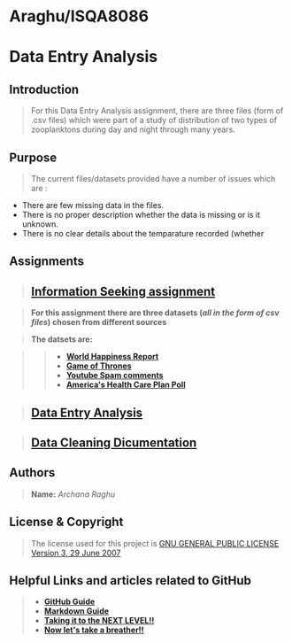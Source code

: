# Araghu/ISQA8086

# Data Entry Analysis

## **Introduction**

> For this Data Entry Analysis assignment, there are three files (form of .csv files) which were part of a study of distribution of two types of zooplanktons during day and night through many years. 

## **Purpose**

> The current files/datasets provided have a number of issues which are :
  * There are few missing data in the files.
  * There is no proper description whether the data is missing or is it unknown.
  * There is no clear details about the temparature recorded (whether

## **Assignments**

> ## [**Information Seeking assignment**](https://github.com/ArchanaRaghu512/Araghu8086/tree/master/data-set)   

> **For this assignment there are three datasets (_all in the form of csv files_) chosen from different sources**

> **The datsets are:**

>> * [**World Happiness Report**](https://github.com/ArchanaRaghu512/Araghu8086/tree/master/data-set/World%20Happiness%20Report)
>> * [**Game of Thrones**](https://github.com/ArchanaRaghu512/Araghu8086/tree/master/data-set/game-of-thrones)
>> * [**Youtube Spam comments**](https://github.com/ArchanaRaghu512/Araghu8086/tree/master/data-set/YouTubeSpamCollection)
>> * [**America's Health Care Plan Poll**](https://github.com/ArchanaRaghu512/Araghu8086/tree/master/data-set/ahca-polls)


> ## [**Data Entry Analysis**](https://github.com/ArchanaRaghu512/Araghu8086)   

> ## [**Data Cleaning Dicumentation**](https://github.com/ArchanaRaghu512/Araghu8086)

## **Authors**

> **Name:** _Archana Raghu_

## **License & Copyright**

> The license used for this project is [GNU GENERAL PUBLIC LICENSE Version 3, 29 June 2007](https://github.com/ArchanaRaghu512/Araghu8086/blob/master/LICENSE)

## **Helpful Links and articles related to GitHub**

> * [**GitHub Guide**](https://guides.github.com/activities/hello-world/)   
> * [**Markdown Guide**](https://www.markdownguide.org)   
> * [**Taking it to the NEXT LEVEL!!**](https://www.codeschool.com/courses/mastering-github)     
> * [**Now let's take a breather!!**](https://i.pinimg.com/736x/74/56/0e/74560e4271d599f06e4b93e71f4a3836--calvin-and-hobbes-quotes-calvin--hobbes.jpg)   



